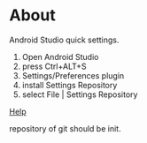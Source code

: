 # About

Android Studio quick settings.

1. Open Android Studio 
2. press Ctrl+ALT+S
3. Settings/Preferences  plugin 
4. install Settings Repository
5. select File | Settings Repository

[Help](https://www.jetbrains.com/help/idea/sharing-your-ide-settings.html#settings-repository)

repository of git should be init.